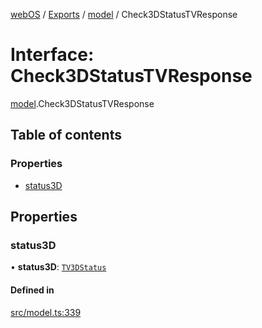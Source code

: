 [webOS](../README.md) / [Exports](../modules.md) / [model](../modules/model.md) / Check3DStatusTVResponse

# Interface: Check3DStatusTVResponse

[model](../modules/model.md).Check3DStatusTVResponse

## Table of contents

### Properties

- [status3D](model.Check3DStatusTVResponse.md#status3d)

## Properties

### status3D

• **status3D**: [`TV3DStatus`](model.TV3DStatus.md)

#### Defined in

[src/model.ts:339](https://github.com/Dabolus/webos-tv/blob/7abb5c9/src/model.ts#L339)
